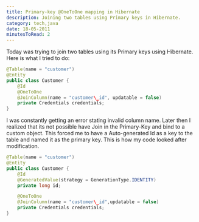 ```yaml
---
title: Primary-key @OneToOne mapping in Hibernate
description: Joining two tables using Primary keys in Hibernate.
category: tech,java
date: 18-05-2011
minutesToRead: 2
---
```


Today was trying to join two tables using its Primary keys using Hibernate. Here is what I tried to do:

```java
@Table(name = "customer")
@Entity
public class Customer {
    @Id
    @OneToOne
    @JoinColumn(name = "customer\_id", updatable = false)
    private Credentials credentials;
}
```

I was constantly getting an error stating invalid column name. Later then I realized that its not possible have Join in the Primary-Key and bind to a custom object. This forced me to have a Auto-generated Id as a key to the table and named it as the primary key. This is how my code looked after modification.

```java
@Table(name = "customer")
@Entity
public class Customer {
    @Id
    @GeneratedValue(strategy = GenerationType.IDENTITY)
    private long id;

    @OneToOne
    @JoinColumn(name = "customer\_id",updatable = false)
    private Credentials credentials;
}
```
